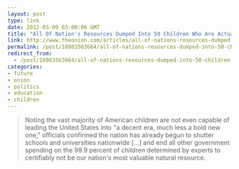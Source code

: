 ```yaml
---
layout: post
type: link
date: 2012-03-09 03:00:06 GMT
title: "All Of Nation's Resources Dumped Into 50 Children Who Are Actually The Future"
link: http://www.theonion.com/articles/all-of-nations-resources-dumped-into-50-children-w,27543/
permalink: /post/18983563664/all-of-nations-resources-dumped-into-50-children
redirect_from: 
  - /post/18983563664/all-of-nations-resources-dumped-into-50-children
categories:
- future
- onion
- politics
- education
- children
---
```

<blockquote>Noting the vast majority of American children are not even capable of leading the United States into "a decent era, much less a bold new one," officials confirmed the nation has already begun to shutter schools and universities nationwide [...] and end all other government spending on the 99.9 percent of children determined by experts to certifiably not be our nation's most valuable natural resource.</blockquote>